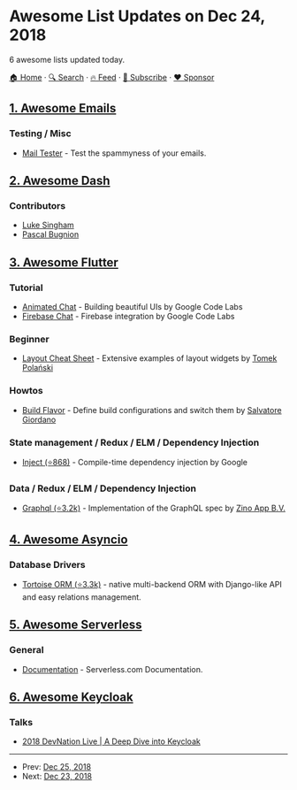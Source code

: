 # Awesome List Updates on Dec 24, 2018

6 awesome lists updated today.

[🏠 Home](/README.md) · [🔍 Search](https://www.trackawesomelist.com/search/) · [🔥 Feed](https://www.trackawesomelist.com/rss.xml) · [📮 Subscribe](https://trackawesomelist.us17.list-manage.com/subscribe?u=d2f0117aa829c83a63ec63c2f&id=36a103854c) · [❤️  Sponsor](https://github.com/sponsors/theowenyoung)



## [1. Awesome Emails](/content/jonathandion/awesome-emails/README.md)

### Testing / Misc

*   [Mail Tester](https://www.mail-tester.com/) - Test the spammyness of your emails.

## [2. Awesome Dash](/content/ucg8j/awesome-dash/README.md)

### Contributors

*   [Luke Singham](https://lukesingham.com/)
*   [Pascal Bugnion](https://pascalbugnion.net)

## [3. Awesome Flutter](/content/Solido/awesome-flutter/README.md)

### Tutorial

*   [Animated Chat](https://codelabs.developers.google.com/codelabs/flutter/#0) - Building beautiful UIs by Google Code Labs
*   [Firebase Chat](https://codelabs.developers.google.com/codelabs/flutter-firebase/#0) - Firebase integration by Google Code Labs

### Beginner

*   [Layout Cheat Sheet](https://medium.com/flutter-community/flutter-layout-cheat-sheet-5363348d037e) - Extensive examples of layout widgets by [Tomek Polański](https://github.com/tomaszpolanski)

### Howtos

*   [Build Flavor](https://medium.com/@salvatoregiordanoo/flavoring-flutter-392aaa875f36) <!--claps:@salvatoregiordanoo/flavoring-flutter-392aaa875f36--> - Define build configurations and switch them by [Salvatore Giordano](https://medium.com/@salvatoregiordanoo)

### State management / Redux / ELM / Dependency Injection

*   [Inject (⭐868)](https://github.com/google/inject.dart) <!--stargazers:google/inject.dart--> - Compile-time dependency injection by Google

### Data / Redux / ELM / Dependency Injection

*   [Graphql (⭐3.2k)](https://github.com/zino-app/graphql-flutter) <!--stargazers:zino-app/graphql-flutter--> - Implementation of the GraphQL spec by [Zino App B.V.](https://github.com/zino-app)

## [4. Awesome Asyncio](/content/timofurrer/awesome-asyncio/README.md)

### Database Drivers

*   [Tortoise ORM (⭐3.3k)](https://github.com/tortoise/tortoise-orm) - native multi-backend ORM with Django-like API and easy relations management.

## [5. Awesome Serverless](/content/pmuens/awesome-serverless/README.md)

### General

*   [Documentation](http://docs.serverless.com) - Serverless.com Documentation.

## [6. Awesome Keycloak](/content/thomasdarimont/awesome-keycloak/README.md)

### Talks

*   [2018 DevNation Live | A Deep Dive into Keycloak](https://www.youtube.com/watch?v=ZxpY_zZ52kU)

---

- Prev: [Dec 25, 2018](/content/2018/12/25/README.md)
- Next: [Dec 23, 2018](/content/2018/12/23/README.md)